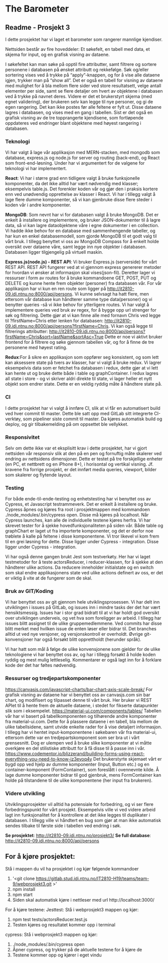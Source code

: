 # The Barometer
## Readme - Prosjekt 3 
I dette prosjektet har vi laget et barometer som rangerer mannlige kjendiser. 

Nettsiden består av fire hoveddeler: Et søkefelt, en tabell med data, et skjema for input, og en grafisk visning av dataene. 

I søkefeltet kan man søke på opptil fire attributter, samt filtrere og sortere personene i databasen på ønsket attributt og rekkefølge. Søk og/eller sortering vises ved å trykke på “apply”-knappen, og for å vise alle dataene igjen, trykker man på “show all”. Det er også en tabell for visning av dataene med mulighet for å bla mellom flere sider ved store resultatsett, velge antall elementer per side, samt se flere detaljer om hvert av objektene i databasen ved å trykke på navnet deres. Videre er det et brukerstyrt skjema (med egnet validering), der brukeren selv kan legge til nye personer, og gi de egen rangering. Det kan ikke postes før alle feltene er fylt ut. Disse dataene lagres i databasen, og vises med en gang i tabellen. Sist er det også en grafisk visning av de tre topprangerte kjendisene, som fortløpende oppdateres ved endringer blant objektene med høyest rangering i databasen.

### Teknologi
Vi har valgt å lage vår applikasjon med MERN-stacken, med mongodb som database, express.js og node.js for server og routing (back-end), og React som front-end-løsning. Under har vi argumentert for de valgene for teknologi vi har implementert. 

**React**: Vi har i større grad enn tidligere valgt å bruke funksjonelle komponenter, da det ikke alltid har vært nødvendig med klasser; eksempelvis table.js. Det forenkler koden vår og gjør den i praksis kortere enn ved unødvendig opprettelse av klasser i React. Vi har i tillegg valgt å lage flere dumme komponenter, så vi kan gjenbruke disse flere steder i koden vår i andre komponenter. 

**MongoDB**: Som nevnt har vi for databasen valgt å bruke MongoDB. Det er enkelt å installere og implementere, og bruker JSON-dokumenter til å lagre data, så vi kan lagre dataobjektene våre i egne dokumenter i en collection. Vi hadde ikke behov for en database med sammenhengende tabeller, og har kun en enkel databasemodell, som gjorde MongoDB til et godt valg til vårt bruk. I tillegg benyttet vi oss av MongoDB Compass for å enkelt holde oversikt over dataene våre, samt legge inn nye objekter i databasen. Databasen ligger tilgjengelig på virtuell maskin.

**Express.js(node.js) - REST API**: Vi bruker Express.js (serverside) for vårt REST API. REST API fungerer ved at vi gjennom express genererer metoder for hvordan vi ønsker at informasjon skal vises(json-fil). Deretter lager vi ressurser i form av routes for å bruke kommandoene GET, POST, PUT og DELETE og kunne hente frem objekter (personer) fra databasen vår. For vår applikasjon har vi kun en ren route som ligger på http://it2810-09.idi.ntnu.no:8000/api/persons. Vi kunne selvsagt ha hatt flere, men ettersom vår database kun håndterer samme type data(personer) og vi benytter queries -så vi ikke behov for ytterligere routes. Vi har valgt å implementere queries ved bruk av regex, for å bygge opp url strenger for søk og filtrering.
Dette gjør at vi kan finne alle med fornavn Chris ved legge til ?firstName=Chris etter lenken for databasen: http://it2810-09.idi.ntnu.no:8000/api/persons?firstName=Chris. Vi kan også legge til filtrerings attributter: http://it2810-09.idi.ntnu.no:8000/api/persons?firstName=Chris&sort=lastName&sortAsc=True
Dette er noe vi aktivt bruker frontend for å filtrere og søke gjennom tabellen vår, og for å finne de tre personene med høyest rating.

**Redux**:For å sikre en applikasjon som oppfører seg konsistent, og som lett kan aksessere state på tvers av klasser, har vi valgt å bruke redux. Vi lagrer eksempelvis data som er fetchet fra databasen i redux, dette gjør at vi lett kan hente ut og bruke dette både i table og graphContainer. I redux lagres all state i store - og vi skriver aldri direkte til state, vi lager heller et nytt objekt som endrer state. Dette er en veldig ryddig måte å håndtere state på.

### CI
I dette prosjektet har vi valgt å innføre CI, slik at vi får en automatisert build ved hver commit til master. Dette ble satt opp med GitLab sitt integrerte CI-verktøy, som pipeliner siste commit til master. Da kjøres automatisk build og deploy, og gir tilbakemelding på om oppsettet ble vellykket. 

### Responsivitet
Selv om dette ikke var et eksplisitt krav i dette prosjektet, har vi gjort nettsiden vår responsiv slik at den på en pen og fornuftig måte skalerer ved endring av nettsidens dimensjoner. Dette er testet på tre forskjellige enheter (en PC, et nettbrett og en iPhone 8+), i horisontal og vertikal visning. Jf. kravene fra forrige prosjekt, er det innført media queries, viewport, bilder som skalerer og flytende layout. 

### Testing
For både ende-til-ende-testing og enhetstesting har vi benyttet oss av Cypress, et Javascript testrammeverk. Det er enkelt å installere og bruke. Cypress åpnes og kjøres fra root i prosjektmappen med kommandoen ./node_modules/.bin/cypress open. Disse må kjøres på localhost. Når Cypress launches, kan alle de individuelle testene kjøres herfra. Vi har skrevet tester for å sjekke hovedfunksjonaliteten på siden vår. Både table og graphChart er laget ut fra importerte komponenter, og det er derfor noe trøblete å kalle på feltene i disse komponentene. Vi tror likevel vi kom frem til en grei løsning for dette. Disse ligger under Cypress - integration. Disse ligger under Cypress - integration. 

Vi har også denne gangen brukt Jest som testverkøty. Her har vi laget testmetoder for å teste actorsReducer, i reducer-klassen, for å sjekke at den håndterer ulike actions. Da reducere inneholder initialstate og en switch som skal endre applikasjonens state ved ulike actions definert av oss, er det er viktig å vite at de fungerer som de skal. 

### Bruk av GIT/Koding
Vi har benyttet oss av git gjennom hele utviklingsprosessen. Vi har delt inn utviklingen i issues på GitLab, og issues inn i mindre tasks der det har vært hensiktsmessig. Issues har i stor grad bidratt til at vi har holdt god oversikt over utviklingen underveis, og vet hva som foreligger av arbeid. I tillegg har issues blitt assignet til de ulike gruppemedlemmene. Ved commits har disse blitt merket med hvilken issue de enten løser eller bidrar til. Det branches alltid ut ved nye versjoner, og versjonskontroll er overholdt. Øvrige git-konvensjoner har også forsøkt blitt opprettholdt (herunder språk). 

Vi har hatt som mål å følge de ulike konvensjonene som gjelder for de ulike teknologiene vi har benyttet oss av, og har i tillegg forsøkt å holde koden ryddig og mest mulig lettleselig. Kommentarer er også lagt inn for å forklare kode der det har føltes nødvendig. 

### Ressurser og tredjepartskomponenter
https://canvasjs.com/javascript-charts/bar-chart-axis-scale-break/
For grafisk visning av dataene har vi benyttet oss av canvasjs.com sin bar chart, og modifisert og tilpasset denne til vårt bruk. Her bruker vi REST APIet til å hente frem de aktuelle dataene, i stedet for fikserte datapunkter slik som i eksempelet. 
https://material-ui.com/components/tables/
Tabellen vår har vi basert på tabellkomponenten og tilhørende andre komponenter fra material-ui.com. Dette for å plassere dataene i en tabell, bla mellom de ulike tabellsidene, samt utvide enkelte rader for å vise detaljert informasjon. I tillegg har vi hentet input-komponentene i søkebaren vår fra material-ui, ettersom dette var en tredjepartskomponent som ser bra ut i vårt grensesnitt. Dog er ulempen ved å bruke slike komponenter at vi måtte overkjøre en del stilistiske attributt for å få disse til å passe inn i vår. 
https://www.codementor.io/blizzerand/building-forms-using-react-everything-you-need-to-know-iz3eyoq4y
Det brukerstyrte skjemaet vårt er bygd opp ved hjelp av dumme komponenter (Input, Button etc.) og en container-komponent (FormContainer), som foreslått i ovennevnte kilde. Å lage dumme komponenter bidrar til god gjenbruk, mens FormContainer kan holde på tilstandene til de ulike komponentene (her input fra brukeren). 


### Videre utvikling
Utviklingsprosjekter vil alltid ha potensiale for forbedring, og vi ser flere forbedringspunkt for vårt prosjekt. Eksempelvis ville vi ved videre arbeid lagt inn funksjonalitet for å kontrollere at det ikke legges til duplikater i databasen. I tillegg ville vi håndtert en bug som gjør at man ikke automatisk sendes tilbake til første side i tabellen ved endring i søk. 

**Se prosjektet**: http://it2810-09.idi.ntnu.no/prosjekt3/
**Se full database**: http://it2810-09.idi.ntnu.no:8000/api/persons

## For å kjøre prosjektet:
Stå i mappen du vil ha prosjektet i og kjør følgende kommandoer
1. '<git clone https://gitlab.stud.idi.ntnu.no/IT2810-H19/teams/team-9/webprosjekt3.git >'
2. npm install
3. npm start
3. Siden skal automatisk kjøre i nettleser med url http://localhost:3000/ 


For å kjøre testene:
Jesttest:
Stå i webprosjekt3 mappen og kjør:
1. npm test tests/actorsReducer.test.js
2. Testen kjøres og resultatet kommer opp i terminal

cypress:
Stå i webprosjekt3 mappen og kjør:
1. ./node_modules/.bin/cypress open
2. Åpner cypress, og trykker på de aktuelle testene for å kjøre de
3. Testene kommer opp og kjører i eget vindu

